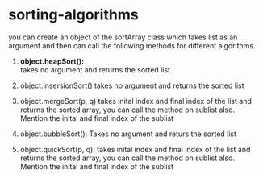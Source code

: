 # sorting-algorithms
 you can create an object of the sortArray class which takes list as an argument and then can call the following methods for different algorithms.
 
  1. <b>object.heapSort():</b><br>
     takes no argument and returns the sorted list
     
  2. object.insersionSort()
     takes no argument and returns the sorted list
 
  3. object.mergeSort(p, q)
     takes inital index and final index of the list and returns the sorted array, you can call the method on sublist also. Mention the inital and final index of the sublist
     
  4. object.bubbleSort():
     Takes no argument and returs the sorted list
     
  5. object.quickSort(p, q):
    takes inital index and final index of the list and returns the sorted array, you can call the method on sublist also. Mention the inital and final index of the sublist
      
     
